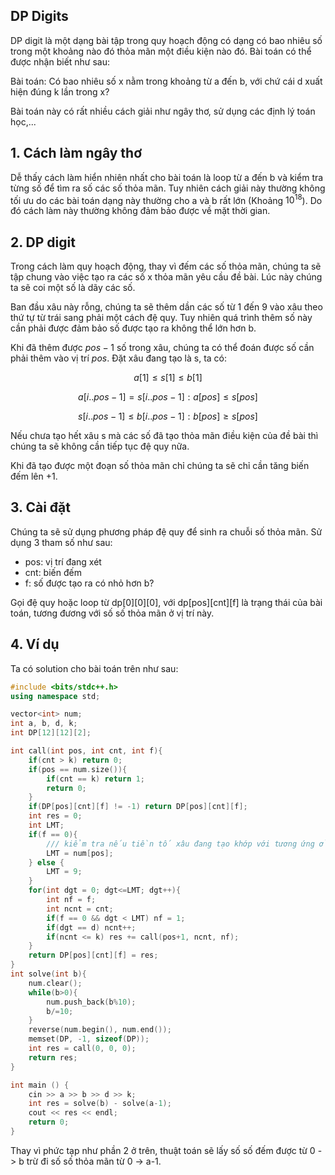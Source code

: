 ## DP Digits
DP digit là một dạng bài tập trong quy hoạch động có dạng có bao nhiêu số trong một khoảng nào đó thỏa mãn một điều kiện nào đó. Bài toán có thể được nhận biết như sau:
 
Bài toán: Có bao nhiêu số x nằm trong khoảng từ a đến b, với chứ cái d xuất hiện đúng k lần trong x? 

Bài toán này có rất nhiều cách giải như ngây thơ, sử dụng các định lý toán học,...

## 1. Cách làm ngây thơ
Dễ thấy cách làm hiển nhiên nhất cho bài toán là loop từ a đến b và kiểm tra từng số để tìm ra số các số thỏa mãn. Tuy nhiên cách giải này thường không tối ưu do các bài toán dạng này
thường cho a và b rất lớn (Khoảng $10^{18}$). Do đó cách làm này thường không đảm bảo được về mặt thời gian.

## 2. DP digit
Trong cách làm quy hoạch động, thay vì đếm các số thỏa mãn, chúng ta sẽ tập chung vào việc tạo ra các số x thỏa mãn yêu cầu đề bài. Lúc này chúng ta sẽ coi một số là dãy các số. 

Ban đầu xâu này rỗng, chúng ta sẽ thêm dần các số từ 1 đến 9 vào xâu theo thứ tự từ trái sang phải một cách đệ quy. Tuy nhiên quá trình thêm số này cần phải được đảm bảo số được tạo ra không thể lớn hơn b.

Khi đã thêm được $pos-1$ số trong xâu, chúng ta có thể đoán được số cần phải thêm vào vị trí $pos$. Đặt xâu đang tạo là s, ta có:

$$ a[1] \leqslant s[1] \leqslant b[1] $$

$$ a[i..pos-1] = s[i..pos-1]: a[pos] \leqslant s[pos] $$

$$  s[i..pos-1] \leqslant b[i..pos-1]: b[pos] \geqslant s[pos] $$

Nếu chưa tạo hết xâu s mà các số đã tạo thỏa mãn điều kiện của đề bài thì chúng ta sẽ không cần tiếp tục đệ quy nữa. 

Khi đã tạo được một đoạn số thỏa mãn chỉ chúng ta sẽ chỉ cần tăng biến đếm lên +1.

## 3. Cài đặt
Chúng ta sẽ sử dụng phương pháp đệ quy để sinh ra chuỗi số thỏa mãn. Sử dụng 3 tham số như sau:
- pos: vị trí đang xét
- cnt: biến đếm
- f: số được tạo ra có nhỏ hơn b?

Gọi đệ quy hoặc loop từ dp[0][0][0], với dp[pos][cnt][f] là trạng thái của bài toán, tương đương với số số thỏa mãn ở vị trí này.

## 4. Ví dụ
Ta có solution cho bài toán trên như sau:
```cpp
#include <bits/stdc++.h>
using namespace std;

vector<int> num;
int a, b, d, k;
int DP[12][12][2];

int call(int pos, int cnt, int f){
    if(cnt > k) return 0;
    if(pos == num.size()){
        if(cnt == k) return 1;
        return 0;
    }
    if(DP[pos][cnt][f] != -1) return DP[pos][cnt][f];
    int res = 0;
    int LMT;
    if(f == 0){
        /// kiểm tra nếu tiền tố xâu đang tạo khớp với tương ứng ở xâu b
        LMT = num[pos];
    } else {
        LMT = 9;
    }
    for(int dgt = 0; dgt<=LMT; dgt++){
        int nf = f;
        int ncnt = cnt;
        if(f == 0 && dgt < LMT) nf = 1; 
        if(dgt == d) ncnt++;
        if(ncnt <= k) res += call(pos+1, ncnt, nf);
    }
    return DP[pos][cnt][f] = res;
}
int solve(int b){
    num.clear();
    while(b>0){
        num.push_back(b%10);
        b/=10;
    }
    reverse(num.begin(), num.end());
    memset(DP, -1, sizeof(DP));
    int res = call(0, 0, 0);
    return res;
}

int main () {
    cin >> a >> b >> d >> k;
    int res = solve(b) - solve(a-1);
    cout << res << endl;
    return 0;
}
```
Thay vì phức tạp như phần 2 ở trên, thuật toán sẽ lấy số số đếm được từ 0 -> b trừ đi số số thỏa mãn từ 0 -> a-1.
